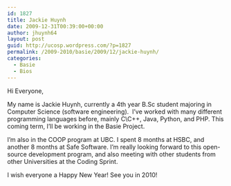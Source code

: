 ```yaml
---
id: 1827
title: Jackie Huynh
date: 2009-12-31T00:39:00+00:00
author: jhuynh64
layout: post
guid: http://ucosp.wordpress.com/?p=1827
permalink: /2009-2010/basie/2009/12/jackie-huynh/
categories:
  - Basie
  - Bios
---
```

Hi Everyone,

My name is Jackie Huynh, currently a 4th year B.Sc student majoring in Computer Science (software engineering).  I&#8217;ve worked with many different programming languages before, mainly C\C++, Java, Python, and PHP. This coming term, I&#8217;ll be working in the Basie Project.

I&#8217;m also in the COOP program at UBC. I spent 8 months at HSBC, and another 8 months at Safe Software. I&#8217;m really looking forward to this open-source development program, and also meeting with other students from other Universities at the Coding Sprint.

I wish everyone a Happy New Year! See you in 2010!